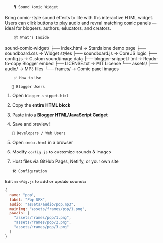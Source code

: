         🎙️ Sound Comic Widget

Bring comic-style sound effects to life with this interactive HTML widget. Users can click buttons to play audio and reveal matching comic panels — ideal for bloggers, authors, educators, and creators.

        📦 What's Inside

sound-comic-widget/
├── index.html → Standalone demo page
├── soundboard.css → Widget styles
├── soundboard.js → Core JS logic
├── config.js → Custom sound/image data
├── blogger-snippet.html → Ready-to-copy Blogger embed
├── LICENSE.txt → MIT License
└── assets/
├── audio/ → MP3 files
└── frames/ → Comic panel images

        ✅ How to Use

       🔹 Blogger Users
1. Open `blogger-snippet.html`
2. Copy the **entire HTML block**
3. Paste into a **Blogger HTML/JavaScript Gadget**
4. Save and preview!

       🔹 Developers / Web Users
1. Open `index.html` in a browser
2. Modify `config.js` to customize sounds & images
3. Host files via GitHub Pages, Netlify, or your own site

       🛠️ Configuration

Edit `config.js` to add or update sounds:
```js
{
  name: "pop",
  label: "Pop SFX",
  audio: "assets/audio/pop.mp3",
  mainImg: "assets/frames/pop/1.png",
  panels: [
    "assets/frames/pop/1.png",
    "assets/frames/pop/2.png",
    "assets/frames/pop/3.png"
  ]
}
